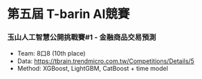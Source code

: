 # 第五屆 T-barin AI競賽 
### 玉山人工智慧公開挑戰賽#1 - 金融商品交易預測

* Team: 8口8 (10th place)
* Data: https://tbrain.trendmicro.com.tw/Competitions/Details/5
* Method: XGBoost, LightGBM, CatBoost + time model

